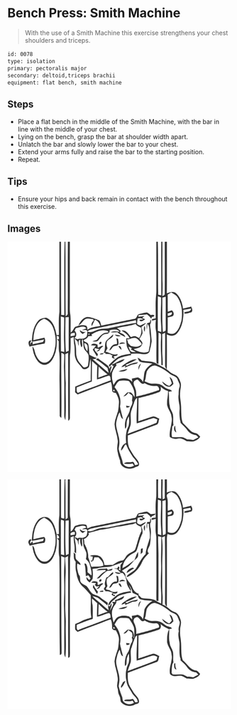 # Bench Press: Smith Machine
> With the use of a Smith Machine this exercise strengthens your chest shoulders and triceps.

``` 
id: 0078 
type: isolation 
primary: pectoralis major 
secondary: deltoid,triceps brachii 
equipment: flat bench, smith machine 
``` 

## Steps

 - Place a flat bench in the middle of the Smith Machine, with the bar in line with the middle of your chest.
 - Lying on the bench, grasp the bar at shoulder width apart.
 - Unlatch the bar and slowly lower the bar to your chest.
 - Extend your arms fully and raise the bar to the starting position.
 - Repeat.

## Tips

 - Ensure your hips and back remain in contact with the bench throughout this exercise.

## Images

![](./../svg/0078-relaxation.svg)

![](./../svg/0078-tension.svg)
